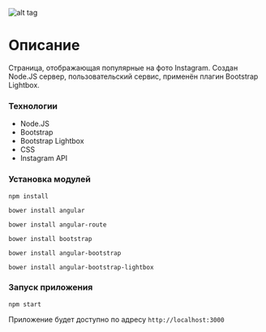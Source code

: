 ![alt tag](http://www.abararanburu.com/wp-content/uploads/2015/06/summit-2.png)

# Описание
Страница, отображающая популярные на фото Instagram. Создан Node.JS сервер, пользовательский сервис, применён плагин Bootstrap Lightbox.

### Технологии
* Node.JS
* Bootstrap
* Bootstrap Lightbox
* CSS
* Instagram API

### Установка модулей
`npm install`

`bower install angular`

`bower install angular-route`

`bower install bootstrap`

`bower install angular-bootstrap`

`bower install angular-bootstrap-lightbox`

### Запуск приложения
`npm start`

Приложение будет доступно по адресу `http://localhost:3000`

